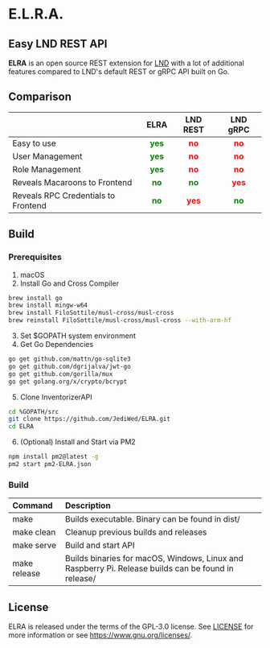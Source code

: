 # E.L.R.A.
## **E**asy **L**ND **R**EST **A**PI

**ELRA** is an open source REST extension for [LND](https://github.com/lightningnetwork/lnd) with a lot of additional features compared to LND's default REST or gRPC API built on Go.

## Comparison

|                                   |ELRA|LND REST|LND gRPC|
|-----------------------------------|:--:|:------:|:------:|
|Easy to use                        |<span style="color:green">**yes**</span>|<span style="color:red">**no**  |<span style="color:red">**no**        |
|User Management                    |<span style="color:green">**yes**</span>|<span style="color:red">**no**  |<span style="color:red">**no**        |
|Role Management                    |<span style="color:green">**yes**</span>|<span style="color:red">**no**  |<span style="color:red">**no**        |
|Reveals Macaroons to Frontend      |<span style="color:green">**no**</span> |<span style="color:green">**no**|<span style="color:red">**yes**       |
|Reveals RPC Credentials to Frontend|<span style="color:green">**no**</span> |<span style="color:red">**yes** |<span style="color:green">**no**</span>|


## Build

### Prerequisites

1. macOS
2. Install Go and Cross Compiler

```bash
brew install go 
brew install mingw-w64
brew install FiloSottile/musl-cross/musl-cross
brew reinstall FiloSottile/musl-cross/musl-cross --with-arm-hf
```
3. Set $GOPATH system environment
4. Get Go Dependencies
```bash
go get github.com/mattn/go-sqlite3
go get github.com/dgrijalva/jwt-go
go get github.com/gorilla/mux
go get golang.org/x/crypto/bcrypt
```
5. Clone InventorizerAPI
```bash
cd %GOPATH/src
git clone https://github.com/JediWed/ELRA.git
cd ELRA
```

6. (Optional) Install and Start via PM2
```bash
npm install pm2@latest -g
pm2 start pm2-ELRA.json
```


### Build

|Command|Description|
|:------|:----------|
|make|Builds executable. Binary can be found in dist/|
|make clean|Cleanup previous builds and releases|
|make serve|Build and start API|
|make release|Builds binaries for macOS, Windows, Linux and Raspberry Pi. Release builds can be found in release/|

## License

ELRA is released under the terms of the GPL-3.0 license. See [LICENSE](LICENSE) for more information or see https://www.gnu.org/licenses/.